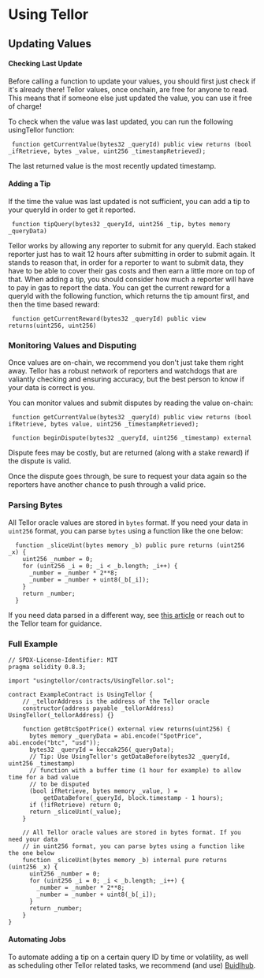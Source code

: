 # Using Tellor

## Updating Values

#### Checking Last Update

Before calling a function to update your values, you should first just check if it's already there! Tellor values, once onchain, are free for anyone to read. This means that if someone else just updated the value, you can use it free of charge!

To check when the value was last updated, you can run the following usingTellor function:

```solidity
 function getCurrentValue(bytes32 _queryId) public view returns (bool _ifRetrieve, bytes _value, uint256 _timestampRetrieved);
```

The last returned value is the most recently updated timestamp.

#### Adding a Tip

If the time the value was last updated is not sufficient, you can add a tip to your queryId in order to get it reported.

```solidity
 function tipQuery(bytes32 _queryId, uint256 _tip, bytes memory _queryData)
```

Tellor works by allowing any reporter to submit for any queryId. Each staked reporter just has to wait 12 hours after submitting in order to submit again. It stands to reason that, in order for a reporter to want to submit data, they have to be able to cover their gas costs and then earn a little more on top of that. When adding a tip, you should consider how much a reporter will have to pay in gas to report the data. You can get the current reward for a queryId with the following function, which returns the tip amount first, and then the time based reward:

```solidity
 function getCurrentReward(bytes32 _queryId) public view returns(uint256, uint256)
```

### Monitoring Values and Disputing

Once values are on-chain, we recommend you don't just take them right away. Tellor has a robust network of reporters and watchdogs that are valiantly checking and ensuring accuracy, but the best person to know if your data is correct is you.

You can monitor values and submit disputes by reading the value on-chain:

```solidity
 function getCurrentValue(bytes32 _queryId) public view returns (bool ifRetrieve, bytes value, uint256 _timestampRetrieved);

 function beginDispute(bytes32 _queryId, uint256 _timestamp) external
```

Dispute fees may be costly, but are returned (along with a stake reward) if the dispute is valid.

Once the dispute goes through, be sure to request your data again so the reporters have another chance to push through a valid price.

### Parsing Bytes

All Tellor oracle values are stored in `bytes` format. If you need your data in `uint256` format, you can parse `bytes` using a function like the one below:

```solidity
  function _sliceUint(bytes memory _b) public pure returns (uint256 _x) {
    uint256 _number = 0;
    for (uint256 _i = 0; _i < _b.length; _i++) {
      _number = _number * 2**8;
      _number = _number + uint8(_b[_i]);
    }
    return _number;
  }
```

If you need data parsed in a different way, see [this article](https://web.archive.org/web/20210510051946/https://www.dhondt.tech/blog/2019/1/Parse-bytes-argument-in-Solidity.html) or reach out to the Tellor team for guidance.

### Full Example

```solidity
// SPDX-License-Identifier: MIT
pragma solidity 0.8.3;

import "usingtellor/contracts/UsingTellor.sol";

contract ExampleContract is UsingTellor {
    // _tellorAddress is the address of the Tellor oracle
    constructor(address payable _tellorAddress) UsingTellor(_tellorAddress) {}

    function getBtcSpotPrice() external view returns(uint256) {
      bytes memory _queryData = abi.encode("SpotPrice", abi.encode("btc", "usd"));
      bytes32 _queryId = keccak256(_queryData);
      // Tip: Use UsingTellor's getDataBefore(bytes32 _queryId, uint256 _timestamp) 
      // function with a buffer time (1 hour for example) to allow time for a bad value
      // to be disputed
      (bool ifRetrieve, bytes memory _value, ) =
          getDataBefore(_queryId, block.timestamp - 1 hours);
      if (!ifRetrieve) return 0;
      return _sliceUint(_value);
    }

    // All Tellor oracle values are stored in bytes format. If you need your data 
    // in uint256 format, you can parse bytes using a function like the one below
    function _sliceUint(bytes memory _b) internal pure returns (uint256 _x) {
      uint256 _number = 0;
      for (uint256 _i = 0; _i < _b.length; _i++) {
        _number = _number * 2**8;
        _number = _number + uint8(_b[_i]);
      }
      return _number;
    }
}

```

#### Automating Jobs

To automate adding a tip on a certain query ID by time or volatility, as well as scheduling other Tellor related tasks, we recommend (and use) [Buidlhub](https://www.buidlhub.com).
